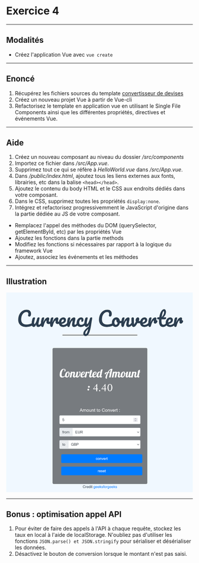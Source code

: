 # Exercice 4

---

## Modalités

- Créez l'application Vue avec `vue create`

---

## Enoncé

1. Récupérez les fichiers sources du template [convertisseur de devises](./ressources/convertor.zip)
2. Créez un nouveau projet Vue à partir de Vue-cli
3. Refactorisez le template en application vue en utilisant le Single File Components ainsi que les différentes propriétés, directives et événements Vue.

---

## Aide

1. Créez un nouveau composant au niveau du dossier */src/components*
2. Importez ce fichier dans */src/App.vue*.
3. Supprimez tout ce qui se réfère à *HelloWorld.vue* dans */src/App.vue*.
4. Dans */public/index.html*, ajoutez tous les liens externes aux fonts, librairies, etc dans la balise `<head></head>`.
5. Ajoutez le contenu du body HTML et le CSS aux endroits dédiés dans votre composant.
6. Dans le CSS, supprimez toutes les propriétés `display:none`.
7. Intégrez et refactorisez progressivemment le JavaScript d'origine dans la partie dédiée au JS de votre composant.
- Remplacez l'appel des méthodes du DOM (querySelector, getElementById, etc) par les propriétés Vue
- Ajoutez les fonctions dans la partie methods
- Modifiez les fonctions si nécessaires par rapport à la logique du framework Vue
- Ajoutez, associez les événements et les méthodes

---

## Illustration

![convertor](./img/convertor.png)

---

## Bonus : optimisation appel API

1. Pour éviter de faire des appels à l'API à chaque requête, stockez les taux en local à l'aide de localStorage.
N'oubliez pas d'utiliser les fonctions `JSON.parse() et JSON.stringify` pour sérialiser et désérialiser les données.
2. Désactivez le bouton de conversion lorsque le montant n'est pas saisi.

